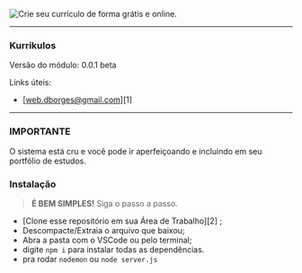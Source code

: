 ![Crie seu currículo de forma grátis e online.](https://i.imgur.com/4wgZEBp.png)

<hr>

### **Kurrikulos**

Versão do módulo: 0.0.1 beta

Links úteis:
- [web.dborges@gmail.com][1]

-------------

### IMPORTANTE
O sistema está cru e você pode ir aperfeiçoando e incluindo em seu portfólio de estudos.


### Instalação

>**É BEM SIMPLES!** Siga o passo a passo.
- [Clone esse repositório em sua Área de Trabalho][2] ;
- Descompacte/Extraia o arquivo que baixou;
- Abra a pasta com o VSCode ou pelo terminal;
- digite `npm i` para instalar todas as dependências.
- pra rodar `nodemon` ou `node server.js`
